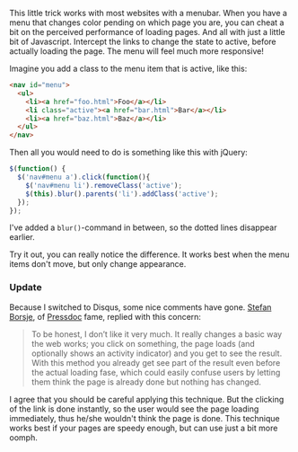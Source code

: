 This little trick works with most websites with a menubar. When you have a menu that changes color
pending on which page you are, you can cheat a bit on the perceived performance of loading pages.
And all with just a little bit of Javascript. Intercept the links to change the state to active,
before actually loading the page. The menu will feel much more responsive!

Imagine you add a class to the menu item that is active, like this:

``` html
<nav id="menu">
  <ul>
    <li><a href="foo.html">Foo</a></li>
    <li class="active"><a href="bar.html">Bar</a></li>
    <li><a href="baz.html">Baz</a></li>
  </ul>
</nav>
```

Then all you would need to do is something like this with jQuery:

``` javascript
$(function() {
  $('nav#menu a').click(function(){
    $('nav#menu li').removeClass('active');
    $(this).blur().parents('li').addClass('active');
  });
});
```

I've added a `blur()`-command in between, so the dotted lines disappear earlier.

Try it out, you can really notice the difference. It works best when the menu items don't move, but
only change appearance.

### Update

Because I switched to Disqus, some nice comments have gone. [Stefan
Borsje](http://twitter.com/sborsje), of [Pressdoc](http://pressdoc.com) fame, replied with this
concern:

> To be honest, I don’t like it very much. It really changes a basic way the web works; you click
on something, the page loads (and optionally shows an activity indicator) and you get to see the
result. With this method you already get see part of the result even before the actual loading fase,
which could easily confuse users by letting them think the page is already done but nothing has
changed.

I agree that you should be careful applying this technique. But the clicking of the link is done
instantly, so the user would see the page loading immediately, thus he/she wouldn't think the page
is done. This technique works best if your pages are speedy enough, but can use just a bit more
oomph.
